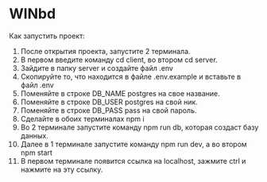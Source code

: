 # WINbd

Как запустить проект:

1. После открытия проекта, запустите 2 терминала.
2. В первом введите команду cd client, во втором cd server.
3. Зайдите в папку server и создайте файл .env
4. Скопируйте то, что находится в файле .env.example и вставьте в файл .env
5. Поменяйте в строке DB_NAME postgres на свое название.
6. Поменяйте в строке DB_USER postgres на свой ник.
7. Поменяйте в строке DB_PASS pass на свой пароль.
8. Сделайте в обоих терминалах npm i
9. Во 2 терминале запустите команду npm run db, которая создаст базу данных.
10. Далее в 1 терминале запустите команду npm run dev, а во втором npm start
11. В первом терминале появится ссылка на localhost, зажмите ctrl и нажмите на эту ссылку.
